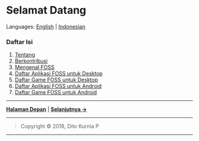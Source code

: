 # Selamat Datang
Languages: [English](https://github.com/ditokp/Tes_Repositori/blob/master/HOME.md) | [Indonesian](https://github.com/ditokp/Tes_Repositori/blob/master/README.md)

### Daftar Isi
1. [Tentang](https://github.com/ditokp/Tes_Repositori/blob/master/Tentang.md)
2. [Berkontribusi](https://github.com/ditokp/Tes_Repositori/blob/master/Berkontribusi.md)
3. [Mengenal FOSS]()
4. [Daftar Aplikasi FOSS untuk Desktop](https://github.com/ditokp/Tes_Repositori/blob/master/Daftar-Aplikasi-FOSS-Desktop.md)
5. [Daftar Game FOSS untuk Desktop]()
6. [Daftar Aplikasi FOSS untuk Android]()
7. [Daftar Game FOSS untuk Android]()

_______________________________________________________
[**Halaman Depan**](https://github.com/ditokp/Tes_Repositori/blob/master/README.md) | [**Selanjutnya ->**](https://github.com/ditokp/Tes_Repositori/blob/master/Tentang.md)
_________________________________________________
> Copyright © 2018, Dito Kurnia P
_________________________________________________
